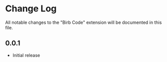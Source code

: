 # Change Log

All notable changes to the "Birb Code" extension will be documented in this file.

## 0.0.1

- Initial release